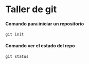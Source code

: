 # Taller de git 

#### Comando para iniciar un repositorio

	git init
	
#### Comando ver el estado del repo

	git status
	